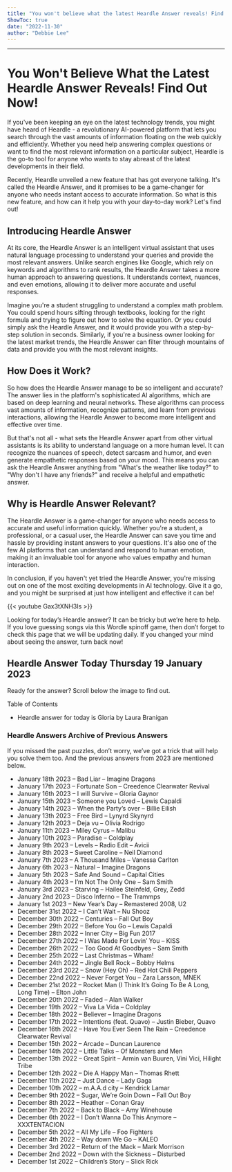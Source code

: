 ```yaml
---
title: "You won't believe what the latest Heardle Answer reveals! Find out now!"
ShowToc: true 
date: "2022-11-30"
author: "Debbie Lee"
---
```

*****
# You Won't Believe What the Latest Heardle Answer Reveals! Find Out Now!

If you've been keeping an eye on the latest technology trends, you might have heard of Heardle - a revolutionary AI-powered platform that lets you search through the vast amounts of information floating on the web quickly and efficiently. Whether you need help answering complex questions or want to find the most relevant information on a particular subject, Heardle is the go-to tool for anyone who wants to stay abreast of the latest developments in their field.

Recently, Heardle unveiled a new feature that has got everyone talking. It's called the Heardle Answer, and it promises to be a game-changer for anyone who needs instant access to accurate information. So what is this new feature, and how can it help you with your day-to-day work? Let's find out!

## Introducing Heardle Answer

At its core, the Heardle Answer is an intelligent virtual assistant that uses natural language processing to understand your queries and provide the most relevant answers. Unlike search engines like Google, which rely on keywords and algorithms to rank results, the Heardle Answer takes a more human approach to answering questions. It understands context, nuances, and even emotions, allowing it to deliver more accurate and useful responses.

Imagine you're a student struggling to understand a complex math problem. You could spend hours sifting through textbooks, looking for the right formula and trying to figure out how to solve the equation. Or you could simply ask the Heardle Answer, and it would provide you with a step-by-step solution in seconds. Similarly, if you're a business owner looking for the latest market trends, the Heardle Answer can filter through mountains of data and provide you with the most relevant insights.

## How Does it Work?

So how does the Heardle Answer manage to be so intelligent and accurate? The answer lies in the platform's sophisticated AI algorithms, which are based on deep learning and neural networks. These algorithms can process vast amounts of information, recognize patterns, and learn from previous interactions, allowing the Heardle Answer to become more intelligent and effective over time.

But that's not all - what sets the Heardle Answer apart from other virtual assistants is its ability to understand language on a more human level. It can recognize the nuances of speech, detect sarcasm and humor, and even generate empathetic responses based on your mood. This means you can ask the Heardle Answer anything from "What's the weather like today?" to "Why don't I have any friends?" and receive a helpful and empathetic answer.

## Why is Heardle Answer Relevant?

The Heardle Answer is a game-changer for anyone who needs access to accurate and useful information quickly. Whether you're a student, a professional, or a casual user, the Heardle Answer can save you time and hassle by providing instant answers to your questions. It's also one of the few AI platforms that can understand and respond to human emotion, making it an invaluable tool for anyone who values empathy and human interaction.

In conclusion, if you haven't yet tried the Heardle Answer, you're missing out on one of the most exciting developments in AI technology. Give it a go, and you might be surprised at just how intelligent and effective it can be!

{{< youtube Gax3tXNH3Is >}} 



Looking for today’s Heardle answer? It can be tricky but we’re here to help. If you love guessing songs via this Wordle spinoff game, then don’t forget to check this page that we will be updating daily. If you changed your mind about seeing the answer, turn back now!
 
## Heardle Answer Today Thursday 19 January 2023
 
Ready for the answer? Scroll below the image to find out.
 
Table of Contents
 

 
- Heardle answer for today is Gloria by Laura Branigan

 
### Heardle Answers Archive of Previous Answers
 
If you missed the past puzzles, don’t worry, we’ve got a trick that will help you solve them too. And the previous answers from 2023 are mentioned below.
 
- January 18th 2023 – Bad Liar – Imagine Dragons
 - January 17th 2023 – Fortunate Son – Creedence Clearwater Revival
 - January 16th 2023 – I will Survive – Gloria Gaynor
 - January 15th 2023 – Someone you Loved – Lewis Capaldi
 - January 14th 2023 – When the Party’s over – Billie Eilish
 - January 13th 2023 – Free Bird – Lynyrd Skynyrd
 - January 12th 2023 – Deja vu – Olivia Rodrigo
 - January 11th 2023 – Miley Cyrus – Malibu
 - January 10th 2023 – Paradise – Coldplay
 - January 9th 2023 – Levels – Radio Edit – Avicii
 - January 8th 2023 – Sweet Caroline – Neil Diamond
 - January 7th 2023 – A Thousand Miles – Vanessa Carlton
 - January 6th 2023 – Natural – Imagine Dragons
 - January 5th 2023 – Safe And Sound – Capital Cities
 - January 4th 2023 – I’m Not The Only One – Sam Smith
 - January 3rd 2023 – Starving – Hailee Steinfeld, Grey, Zedd
 - January 2nd 2023 – Disco Inferno – The Trammps
 - January 1st 2023 – New Year’s Day – Remastered 2008, U2
 - December 31st 2022 – I Can’t Wait – Nu Shooz
 - December 30th 2022 – Centuries – Fall Out Boy
 - December 29th 2022 – Before You Go – Lewis Capaldi
 - December 28th 2022 – Inner City – Big Fun 2017
 - December 27th 2022 – I Was Made For Lovin’ You – KISS
 - December 26th 2022 – Too Good At Goodbyes – Sam Smith
 - December 25th 2022 – Last Christmas – Wham!
 - December 24th 2022 – Jingle Bell Rock – Bobby Helms
 - December 23rd 2022 – Snow (Hey Oh) – Red Hot Chili Peppers
 - December 22nd 2022 – Never Forget You – Zara Larsson, MNEK
 - December 21st 2022 – Rocket Man (I Think It’s Going To Be A Long, Long Time) – Elton John
 - December 20th 2022 – Faded – Alan Walker
 - December 19th 2022 – Viva La Vida – Coldplay
 - December 18th 2022 – Believer – Imagine Dragons
 - December 17th 2022 – Intentions (feat. Quavo) – Justin Bieber, Quavo
 - December 16th 2022 – Have You Ever Seen The Rain – Creedence Clearwater Revival
 - December 15th 2022 – Arcade – Duncan Laurence
 - December 14th 2022 – Little Talks – Of Monsters and Men
 - December 13th 2022 – Great Spirit – Armin van Buuren, Vini Vici, Hilight Tribe
 - December 12th 2022 – Die A Happy Man – Thomas Rhett
 - December 11th 2022 – Just Dance – Lady Gaga
 - December 10th 2022 – m.A.A.d city – Kendrick Lamar
 - December 9th 2022 – Sugar, We’re Goin Down – Fall Out Boy
 - December 8th 2022 – Heather – Conan Gray
 - December 7th 2022 – Back to Black – Amy Winehouse
 - December 6th 2022 – I Don’t Wanna Do This Anymore – XXXTENTACION
 - December 5th 2022 – All My Life – Foo Fighters
 - December 4th 2022 – Way down We Go – KALEO
 - December 3rd 2022 – Return of the Mack – Mark Morrison
 - December 2nd 2022 – Down with the Sickness – Disturbed
 - December 1st 2022 – Children’s Story – Slick Rick





